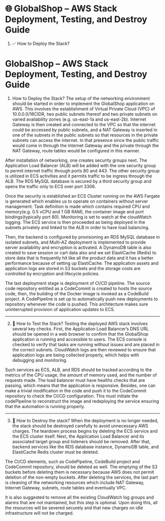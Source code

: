 # 🌐 GlobalShop – AWS Stack Deployment, Testing, and Destroy Guide

1) ✅ How to Deploy the Stack?
# GlobalShop – AWS Stack Deployment, Testing, and Destroy Guide
1) How to Deploy the Stack?
The setup of the networking environment should be started in order to implement the GlobalShop application on AWS. This involves the establishment of Virtual Private Cloud (VPC) of 10.0.0.0/16CIDR, two public subnets thereof and two private subnets on varied availability zones (e.g. us-east-1a and us-east-2b). Internet Gateway is then created and connected to the VPC so that the internet could be accessed by public subnets, and a NAT Gateway is inserted in one of the subnets in the public subnets so that resources in the private subnets can access the internet. In that presence since the public traffic would come in through the Internet Gateway and the private through the NAT Gateway, route tables would be configured in this manner.

After installation of networking, one creates security groups next. The Application Load Balancer (ALB) will be added with the one security group to permit internet traffic through ports 80 and 443. The other security group is utilized in ECS activities and it permits traffic to be ingress through the ALB. The RDS MySQL database is secured by a third security group and opens the traffic only to ECS over port 3306.

Once the security is established an ECS Cluster running on the AWS Fargate is generated which enables us to operate on containers without server management. Task definition is made which contains required CPU and memory(e.g. 0.5 vCPU and 1 GB RAM), the container image and port bindings(typically port 80). Monitoring is set to watch at the cloudWatch logging. The ECS service is then proceeded as being deployed in the subnets privately and linked to the ALB in order to have load balancing.

Then, the backend is configured by provisioning an RDS MySQL database in isolated subnets, and Multi-AZ deployment is implemented to provide server availability and encryption is activated. A DynamoDB table is also created to save session or cart data also and we set ElastiCache (Redis) to store data that is frequently hit like all the product data and it has a better performance because of setting up ElastiCache. The application assets and application logs are stored in S3 buckets and the storage costs are controlled by encryption and lifecycle policies.

The last deployment stage is deployment of CI/CD pipeline. The source code repository entitled as a CodeCommit is created to hosts the source code, then, the building of the Docker image is invoked as a CodeBuild project. A CodePipeline is set up to automatically push new deployments to repository whenever the code is pushed. This architecture makes sure uninterrupted provision of application updates to ECS.

---

2) 🧪 How to Test the Stack?
Testing the deployed AWS stack involves several key checks. First, the Application Load Balancer’s DNS URL should be opened in a web browser to confirm that the GlobalShop application is running and accessible to users. The ECS console is checked to verify that tasks are running without issues and are placed in the correct subnets. CloudWatch logs are then reviewed to ensure that application logs are being collected properly, which helps with debugging and monitoring.

Such services as ECS, ALB, and RDS should be tracked according to the metrics of the CPU usage, the amount of memory used, and the number of requests made. The load balancer must have healths checks that are passing, which means that the application is responsive. Besides, one can make a trivial modification in the code and push it to the CodeCommit repository to check the CI/CD configuration. This must initiate the codePipeline to reconstruct the image and redeploying the service ensuring that the automation is running properly.

---
3) 🧹 How to Destroy the stack?
When the deployment is no longer needed, the stack should be destroyed carefully to avoid unnecessary AWS charges. The teardown process begins by deleting the ECS service and the ECS cluster itself. Next, the Application Load Balancer and its associated target group and listeners should be removed. After that, backend services like the RDS database instance, DynamoDB table, and ElastiCache Redis cluster must be deleted.

The CI/CD elements, such as CodePipeline, CodeBuild project and CodeCommit repository, should be deleted as well. The emptying of the S3 buckets before deleting them is necessary because AWS does not permit deletion of the non-empty buckets. After deleting the services, the last part is cleaning of the networking resources which include NAT Gateway, Internet Gateway, subnets, route tables and eventually VPC.

It is also suggested to remove all the existing CloudWatch log groups and alarms that are not maintained, but this step is optional. Upon doing this, all the resources will be severed securely and that new charges on idle infrastructure will not be charged.
